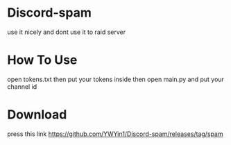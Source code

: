 # Discord-spam
use it nicely and dont use it to raid server
# How To Use
open tokens.txt then put your tokens inside then open main.py and put your channel id
# Download
press this link https://github.com/YWYin1/Discord-spam/releases/tag/spam
